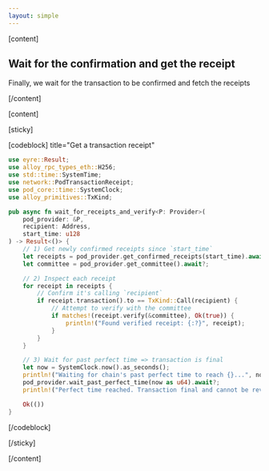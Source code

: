 ```yaml
---
layout: simple
---
```


<script>
    import { Code } from '$lib';
</script>

[content]

## Wait for the confirmation and get the receipt

Finally, we wait for the transaction to be confirmed and fetch the receipts

[/content]

[content]

[sticky]

[codeblock] title="Get a transaction receipt"

<!-- prettier-ignore -->
```rust
use eyre::Result;
use alloy_rpc_types_eth::H256;
use std::time::SystemTime;
use network::PodTransactionReceipt;
use pod_core::time::SystemClock;
use alloy_primitives::TxKind;

pub async fn wait_for_receipts_and_verify<P: Provider>(
    pod_provider: &P,
    recipient: Address,
    start_time: u128
) -> Result<()> {
    // 1) Get newly confirmed receipts since `start_time`
    let receipts = pod_provider.get_confirmed_receipts(start_time).await?;
    let committee = pod_provider.get_committee().await?;

    // 2) Inspect each receipt
    for receipt in receipts {
        // Confirm it's calling `recipient`
        if receipt.transaction().to == TxKind::Call(recipient) {
            // Attempt to verify with the committee
            if matches!(receipt.verify(&committee), Ok(true)) {
                println!("Found verified receipt: {:?}", receipt);
            }
        }
    }

    // 3) Wait for past perfect time => transaction is final
    let now = SystemClock.now().as_seconds();
    println!("Waiting for chain's past perfect time to reach {}...", now);
    pod_provider.wait_past_perfect_time(now as u64).await?;
    println!("Perfect time reached. Transaction final and cannot be reversed.");

    Ok(())
}
```

[/codeblock]

[/sticky]

[/content]
